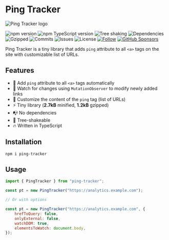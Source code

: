 # Ping Tracker

![Ping Tracker logo](https://raw.githubusercontent.com/matronator/PingTracker/main/.github/ping-tracker.png)

![npm version](https://img.shields.io/npm/v/ping-tracker)
![npm TypeScript version](https://img.shields.io/npm/dependency-version/ping-tracker/dev/typescript)
![Tree shaking](https://badgen.net/bundlephobia/tree-shaking/ping-tracker)
![Dependencies](https://badgen.net/bundlephobia/dependency-count/ping-tracker)
![Gzipped](https://badgen.net/bundlephobia/minzip/ping-tracker)
![Commits](https://badgen.net/github/commits/matronator/PingTracker)
![Issues](https://img.shields.io/github/issues/matronator/PingTracker.svg)
![License](https://img.shields.io/github/license/matronator/PingTracker.svg)
<a href="https://github.com/matronator">![Follow](https://img.shields.io/github/followers/matronator.svg?style=social&label=Follow&maxAge=2592000)</a>
<a href="https://github.com/sponsors/matronator/">![GitHub Sponsors](https://img.shields.io/github/sponsors/matronator)</a>

Ping Tracker is a tiny library that adds `ping` attribute to all `<a>` tags on the site with customizable list of URLs.

## Features

-   🏓 Add `ping` attribute to all `<a>` tags automatically
-   👀 Watch for changes using `MutationObserver` to modify newly added links
-   📝 Customize the content of the `ping` tag (list of URLs)
-   ⚡️ Tiny library (**2.7kB** minified, **1.2kB** gzipped)
-   📭 No dependencies
-   🌳 Tree-shakeable
-   🔥 Written in TypeScript

## Installation

```
npm i ping-tracker
```

## Usage

```js
import { PingTracker } from "ping-tracker";

const pt = new PingTracker("https://analytics.example.com");

// Or with options

const pt = new PingTracker("https://analytics.example.com", {
    hrefToQuery: false,
    onlyExternal: false,
    watchDOM: true,
    elementsToWatch: document.body,
});
```
